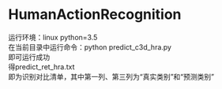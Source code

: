 # HumanActionRecognition
运行环境：linux python=3.5  
在当前目录中运行命令：python predict_c3d_hra.py  
即可运行成功  
得predict_ret_hra.txt  
即为识别对比清单，其中第一列、第三列为“真实类别”和“预测类别”  
